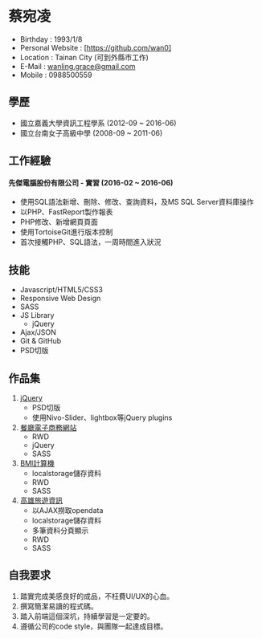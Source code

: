 # **蔡宛凌**
* Birthday : 1993/1/8
* Personal Website : [https://github.com/wan0]
* Location : Tainan City (可到外縣市工作)
* E-Mail : wanling.grace@gmail.com
* Mobile : 0988500559

## **學歷**
* 國立嘉義大學資訊工程學系 (2012-09 ~ 2016-06)
* 國立台南女子高級中學 (2008-09 ~ 2011-06)

## **工作經驗**
#### **先傑電腦股份有限公司 - 實習 (2016-02 ~ 2016-06)**
* 使用SQL語法新增、刪除、修改、查詢資料，及MS SQL Server資料庫操作
* 以PHP、FastReport製作報表
* PHP修改、新增網頁頁面
* 使用TortoiseGit進行版本控制
* 首次接觸PHP、SQL語法，一周時間進入狀況

## **技能**
* Javascript/HTML5/CSS3
* Responsive Web Design
* SASS 
* JS Library
   * jQuery
* Ajax/JSON
* Git & GitHub
* PSD切版

## **作品集**
1. [jQuery][1]
   * PSD切版
   * 使用Nivo-Slider、lightbox等jQuery plugins
2. [餐廳電子商務網站][2]
   * RWD
   * jQuery
   * SASS
3. [BMI計算機][3]
   * localstorage儲存資料
   * RWD
   * SASS
4. [高雄旅遊資訊][4]
   * 以AJAX撈取opendata
   * localstorage儲存資料
   * 多筆資料分頁顯示
   * RWD
   * SASS

## **自我要求**
1. 踏實完成美感良好的成品，不枉費UI/UX的心血。
2. 撰寫簡潔易讀的程式碼。
3. 踏入前端這個深坑，持續學習是一定要的。
4. 遵循公司的code style，與團隊一起達成目標。

[https://github.com/wan0]: https://github.com/wan0
[1]: https://wan0.github.io/finalproject/
[2]: https://wan0.github.io/hex_restaurant/
[3]: https://wan0.github.io/BMI/
[4]: https://wan0.github.io/KaohsiungTravel/
